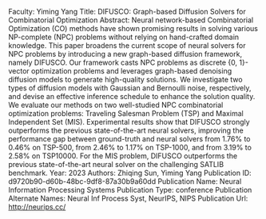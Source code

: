 Faculty: Yiming Yang
Title: DIFUSCO: Graph-based Diffusion Solvers for Combinatorial Optimization
Abstract: Neural network-based Combinatorial Optimization (CO) methods have shown promising results in solving various NP-complete (NPC) problems without relying on hand-crafted domain knowledge. This paper broadens the current scope of neural solvers for NPC problems by introducing a new graph-based diffusion framework, namely DIFUSCO. Our framework casts NPC problems as discrete {0, 1}-vector optimization problems and leverages graph-based denoising diffusion models to generate high-quality solutions. We investigate two types of diffusion models with Gaussian and Bernoulli noise, respectively, and devise an effective inference schedule to enhance the solution quality. We evaluate our methods on two well-studied NPC combinatorial optimization problems: Traveling Salesman Problem (TSP) and Maximal Independent Set (MIS). Experimental results show that DIFUSCO strongly outperforms the previous state-of-the-art neural solvers, improving the performance gap between ground-truth and neural solvers from 1.76% to 0.46% on TSP-500, from 2.46% to 1.17% on TSP-1000, and from 3.19% to 2.58% on TSP10000. For the MIS problem, DIFUSCO outperforms the previous state-of-the-art neural solver on the challenging SATLIB benchmark.
Year: 2023
Authors: Zhiqing Sun, Yiming Yang
Publication ID: d9720b90-d60b-48bc-9df8-87a30b9a60dd
Publication Name: Neural Information Processing Systems
Publication Type: conference
Publication Alternate Names: Neural Inf Process Syst, NeurIPS, NIPS
Publication Url: http://neurips.cc/
